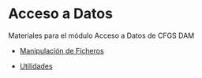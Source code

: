# Acceso a Datos
Materiales para el módulo Acceso a Datos de CFGS DAM

- [Manipulación de Ficheros](https://github.com/franlu/DAM-AD/tree/master/src/ficheros)


- [Utilidades](https://github.com/franlu/DAM-AD/tree/master/src/utilidades)